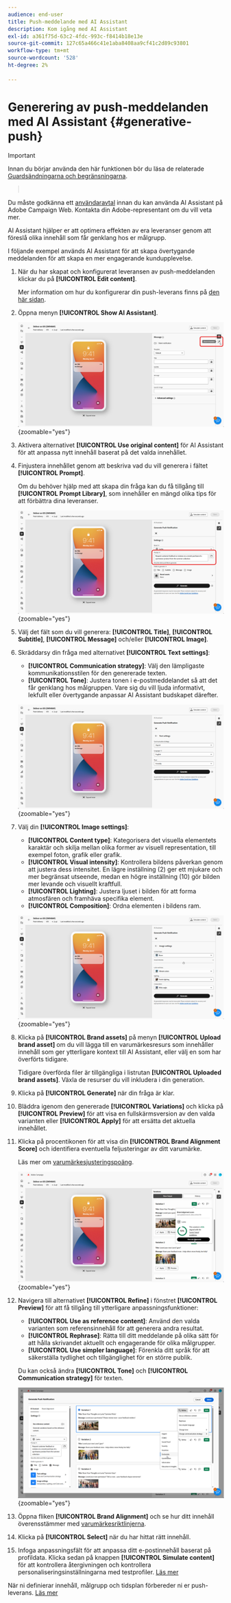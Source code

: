 ```yaml
---
audience: end-user
title: Push-meddelande med AI Assistant
description: Kom igång med AI Assistant
exl-id: a361f75d-63c2-4fdc-993c-f8414b18e13e
source-git-commit: 127c65a466c41e1aba8408aa9cf41c2d89c93801
workflow-type: tm+mt
source-wordcount: '528'
ht-degree: 2%

---
```


# Generering av push-meddelanden med AI Assistant {#generative-push}

>[!IMPORTANT]
>
>Innan du börjar använda den här funktionen bör du läsa de relaterade [Guardsändningarna och begränsningarna](generative-gs.md#generative-guardrails).
>></br>
>
>Du måste godkänna ett [användaravtal](https://www.adobe.com/legal/licenses-terms/adobe-dx-gen-ai-user-guidelines.html) innan du kan använda AI Assistant på Adobe Campaign Web. Kontakta din Adobe-representant om du vill veta mer.

AI Assistant hjälper er att optimera effekten av era leveranser genom att föreslå olika innehåll som får genklang hos er målgrupp.

I följande exempel används AI Assistant för att skapa övertygande meddelanden för att skapa en mer engagerande kundupplevelse.

1. När du har skapat och konfigurerat leveransen av push-meddelanden klickar du på **[!UICONTROL Edit content]**.

   Mer information om hur du konfigurerar din push-leverans finns på [den här sidan](../push/create-push.md).

1. Öppna menyn **[!UICONTROL Show AI Assistant]**.

   ![Skärmbild som visar menyn Visa AI-assistenten](assets/push-genai-1.png){zoomable="yes"}

1. Aktivera alternativet **[!UICONTROL Use original content]** för AI Assistant för att anpassa nytt innehåll baserat på det valda innehållet.

1. Finjustera innehållet genom att beskriva vad du vill generera i fältet **[!UICONTROL Prompt]**.

   Om du behöver hjälp med att skapa din fråga kan du få tillgång till **[!UICONTROL Prompt Library]**, som innehåller en mängd olika tips för att förbättra dina leveranser.

   ![Skärmbild som visar gränssnittet för promptbiblioteket](assets/push-genai-2.png){zoomable="yes"}

1. Välj det fält som du vill generera: **[!UICONTROL Title]**, **[!UICONTROL Subtitle]**, **[!UICONTROL Message]** och/eller **[!UICONTROL Image]**.

1. Skräddarsy din fråga med alternativet **[!UICONTROL Text settings]**:

   * **[!UICONTROL Communication strategy]**: Välj den lämpligaste kommunikationsstilen för den genererade texten.
   * **[!UICONTROL Tone]**: Justera tonen i e-postmeddelandet så att det får genklang hos målgruppen. Vare sig du vill ljuda informativt, lekfullt eller övertygande anpassar AI Assistant budskapet därefter.

   ![Skärmbild med alternativ för textinställningar](assets/push-genai-3.png){zoomable="yes"}

1. Välj din **[!UICONTROL Image settings]**:

   * **[!UICONTROL Content type]**: Kategorisera det visuella elementets karaktär och skilja mellan olika former av visuell representation, till exempel foton, grafik eller grafik.
   * **[!UICONTROL Visual intensity]**: Kontrollera bildens påverkan genom att justera dess intensitet. En lägre inställning (2) ger ett mjukare och mer begränsat utseende, medan en högre inställning (10) gör bilden mer levande och visuellt kraftfull.
   * **[!UICONTROL Lighting]**: Justera ljuset i bilden för att forma atmosfären och framhäva specifika element.
   * **[!UICONTROL Composition]**: Ordna elementen i bildens ram.

   ![Skärmbild med alternativ för bildinställningar](assets/push-genai-4.png){zoomable="yes"}

1. Klicka på **[!UICONTROL Brand assets]** på menyn **[!UICONTROL Upload brand asset]** om du vill lägga till en varumärkesresurs som innehåller innehåll som ger ytterligare kontext till AI Assistant, eller välj en som har överförts tidigare.

   Tidigare överförda filer är tillgängliga i listrutan **[!UICONTROL Uploaded brand assets]**. Växla de resurser du vill inkludera i din generation.

1. Klicka på **[!UICONTROL Generate]** när din fråga är klar.

1. Bläddra igenom den genererade **[!UICONTROL Variations]** och klicka på **[!UICONTROL Preview]** för att visa en fullskärmsversion av den valda varianten eller **[!UICONTROL Apply]** för att ersätta det aktuella innehållet.

1. Klicka på procentikonen för att visa din **[!UICONTROL Brand Alignment Score]** och identifiera eventuella feljusteringar av ditt varumärke.

   Läs mer om [varumärkesjusteringspoäng](../content/brands-score.md).

   ![](assets/push-genai-6.png){zoomable="yes"}

1. Navigera till alternativet **[!UICONTROL Refine]** i fönstret **[!UICONTROL Preview]** för att få tillgång till ytterligare anpassningsfunktioner:

   * **[!UICONTROL Use as reference content]**: Använd den valda varianten som referensinnehåll för att generera andra resultat.
   * **[!UICONTROL Rephrase]**: Rätta till ditt meddelande på olika sätt för att hålla skrivandet aktuellt och engagerande för olika målgrupper.
   * **[!UICONTROL Use simpler language]**: Förenkla ditt språk för att säkerställa tydlighet och tillgänglighet för en större publik.

   Du kan också ändra **[!UICONTROL Tone]** och **[!UICONTROL Communication strategy]** för texten.

   ![Skärmbild med alternativen Förfina ](assets/push-genai-5.png){zoomable="yes"}

1. Öppna fliken **[!UICONTROL Brand Alignment]** och se hur ditt innehåll överensstämmer med [varumärkesriktlinjerna](../content/brands.md).

1. Klicka på **[!UICONTROL Select]** när du har hittat rätt innehåll.

1. Infoga anpassningsfält för att anpassa ditt e-postinnehåll baserat på profildata. Klicka sedan på knappen **[!UICONTROL Simulate content]** för att kontrollera återgivningen och kontrollera personaliseringsinställningarna med testprofiler. [Läs mer](../preview-test/preview-content.md)

När ni definierar innehåll, målgrupp och tidsplan förbereder ni er push-leverans. [Läs mer](../monitor/prepare-send.md)